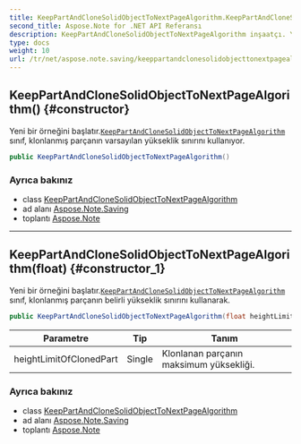 ```yaml
---
title: KeepPartAndCloneSolidObjectToNextPageAlgorithm.KeepPartAndCloneSolidObjectToNextPageAlgorithm
second_title: Aspose.Note for .NET API Referansı
description: KeepPartAndCloneSolidObjectToNextPageAlgorithm inşaatçı. Yeni bir örneğini başlatır.KeepPartAndCloneSolidObjectToNextPageAlgorithm sınıf klonlanmış parçanın varsayılan yükseklik sınırını kullanıyor.
type: docs
weight: 10
url: /tr/net/aspose.note.saving/keeppartandclonesolidobjecttonextpagealgorithm/keeppartandclonesolidobjecttonextpagealgorithm/
---
```

## KeepPartAndCloneSolidObjectToNextPageAlgorithm() {#constructor}

Yeni bir örneğini başlatır.[`KeepPartAndCloneSolidObjectToNextPageAlgorithm`](../) sınıf, klonlanmış parçanın varsayılan yükseklik sınırını kullanıyor.

```csharp
public KeepPartAndCloneSolidObjectToNextPageAlgorithm()
```

### Ayrıca bakınız

* class [KeepPartAndCloneSolidObjectToNextPageAlgorithm](../)
* ad alanı [Aspose.Note.Saving](../../keeppartandclonesolidobjecttonextpagealgorithm/)
* toplantı [Aspose.Note](../../../)

---

## KeepPartAndCloneSolidObjectToNextPageAlgorithm(float) {#constructor_1}

Yeni bir örneğini başlatır.[`KeepPartAndCloneSolidObjectToNextPageAlgorithm`](../) sınıf, klonlanmış parçanın belirli yükseklik sınırını kullanarak.

```csharp
public KeepPartAndCloneSolidObjectToNextPageAlgorithm(float heightLimitOfClonedPart)
```

| Parametre | Tip | Tanım |
| --- | --- | --- |
| heightLimitOfClonedPart | Single | Klonlanan parçanın maksimum yüksekliği. |

### Ayrıca bakınız

* class [KeepPartAndCloneSolidObjectToNextPageAlgorithm](../)
* ad alanı [Aspose.Note.Saving](../../keeppartandclonesolidobjecttonextpagealgorithm/)
* toplantı [Aspose.Note](../../../)


